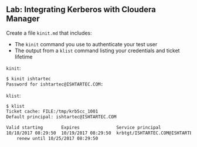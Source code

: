 ## Lab: Integrating Kerberos with Cloudera Manager

Create a file `kinit.md` that includes:
- The `kinit` command you use to authenticate your test user
- The output from a `klist` command listing your credentials and ticket lifetime

`kinit`:
```bash
$ kinit ishtartec
Password for ishtartec@ISHTARTEC.COM:
```

`klist`:
```bash
$ klist
Ticket cache: FILE:/tmp/krb5cc_1001
Default principal: ishtartec@ISHTARTEC.COM

Valid starting       Expires              Service principal
10/18/2017 08:29:50  10/19/2017 08:29:50  krbtgt/ISHTARTEC.COM@ISHTARTEC.COM
	renew until 10/25/2017 08:29:50
```